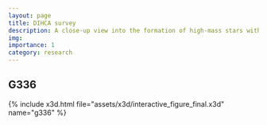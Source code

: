 ```yaml
---
layout: page
title: DIHCA survey
description: A close-up view into the formation of high-mass stars with ALMA.
img: 
importance: 1
category: research
---
```


## G336

{% include x3d.html file="assets/x3d/interactive_figure_final.x3d" name="g336" %}

